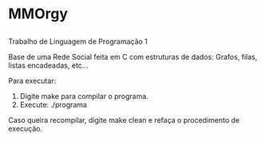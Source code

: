 # MMOrgy<h2> # 

Trabalho de Linguagem de Programação 1

Base de uma Rede Social feita em C com estruturas de dados: Grafos, filas, listas encadeadas, etc...

Para executar:

1) Digite make para compilar o programa.
2) Execute: ./programa

Caso queira recompilar, digite make clean e refaça o procedimento de execução. 
